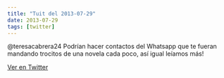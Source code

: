 ```yaml
---
title: "Tuit del 2013-07-29"
date: 2013-07-29
tags: [twitter]
---
```


@teresacabrera24 Podrían hacer contactos del Whatsapp que te fueran mandando trocitos de una novela cada poco, así igual leíamos más!



[Ver en Twitter](https://twitter.com/i/web/status/361942366518648833)
